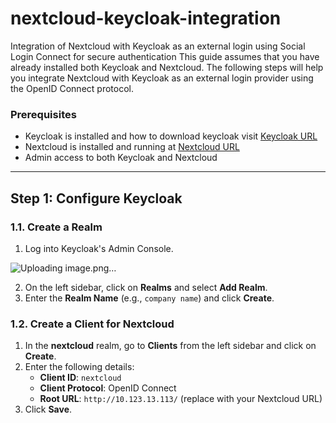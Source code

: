 # nextcloud-keycloak-integration
Integration of Nextcloud with Keycloak as an external login using Social Login Connect for secure authentication
This guide assumes that you have already installed both Keycloak and Nextcloud. The following steps will help you integrate Nextcloud with Keycloak as an external login provider using the OpenID Connect protocol.

### Prerequisites
- Keycloak is installed and how to download keycloak visit [Keycloak URL](https://www.keycloak.org/documentation)
- Nextcloud is installed and running at [Nextcloud URL](https://docs.nextcloud.com/server/latest/admin_manual/installation/)
- Admin access to both Keycloak and Nextcloud


---

## Step 1: Configure Keycloak

### 1.1. Create a Realm
1. Log into Keycloak's Admin Console.

![Uploading image.png…]()

2. On the left sidebar, click on **Realms** and select **Add Realm**.
3. Enter the **Realm Name** (e.g., `company name`) and click **Create**.

### 1.2. Create a Client for Nextcloud
1. In the **nextcloud** realm, go to **Clients** from the left sidebar and click on **Create**.
2. Enter the following details:
   - **Client ID**: `nextcloud`
   - **Client Protocol**: OpenID Connect
   - **Root URL**: `http://10.123.13.113/` (replace with your Nextcloud URL)
3. Click **Save**.
